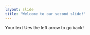 ```yaml
---
layout: slide
title: "Welcome to our second slide!"
---
```

Your text
Ues the left arrow to go back!
